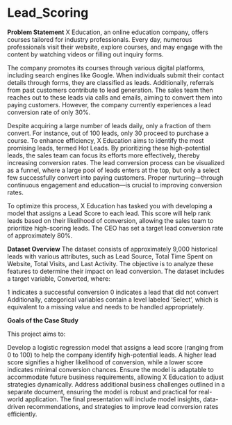 # Lead_Scoring

**Problem Statement**
X Education, an online education company, offers courses tailored for industry professionals. Every day, numerous professionals visit their website, explore courses, and may engage with the content by watching videos or filling out inquiry forms.

The company promotes its courses through various digital platforms, including search engines like Google. When individuals submit their contact details through forms, they are classified as leads. Additionally, referrals from past customers contribute to lead generation. The sales team then reaches out to these leads via calls and emails, aiming to convert them into paying customers. However, the company currently experiences a lead conversion rate of only 30%.

Despite acquiring a large number of leads daily, only a fraction of them convert. For instance, out of 100 leads, only 30 proceed to purchase a course. To enhance efficiency, X Education aims to identify the most promising leads, termed Hot Leads. By prioritizing these high-potential leads, the sales team can focus its efforts more effectively, thereby increasing conversion rates. The lead conversion process can be visualized as a funnel, where a large pool of leads enters at the top, but only a select few successfully convert into paying customers. Proper nurturing—through continuous engagement and education—is crucial to improving conversion rates.

To optimize this process, X Education has tasked you with developing a model that assigns a Lead Score to each lead. This score will help rank leads based on their likelihood of conversion, allowing the sales team to prioritize high-scoring leads. The CEO has set a target lead conversion rate of approximately 80%.

**Dataset Overview**
The dataset consists of approximately 9,000 historical leads with various attributes, such as Lead Source, Total Time Spent on Website, Total Visits, and Last Activity. The objective is to analyze these features to determine their impact on lead conversion. The dataset includes a target variable, Converted, where:

1 indicates a successful conversion
0 indicates a lead that did not convert
Additionally, categorical variables contain a level labeled ‘Select’, which is equivalent to a missing value and needs to be handled appropriately.

**Goals of the Case Study**

This project aims to:

Develop a logistic regression model that assigns a lead score (ranging from 0 to 100) to help the company identify high-potential leads. A higher lead score signifies a higher likelihood of conversion, while a lower score indicates minimal conversion chances.
Ensure the model is adaptable to accommodate future business requirements, allowing X Education to adjust strategies dynamically.
Address additional business challenges outlined in a separate document, ensuring the model is robust and practical for real-world application.
The final presentation will include model insights, data-driven recommendations, and strategies to improve lead conversion rates efficiently.
